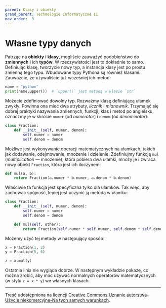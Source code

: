 ```yaml
---
parent: Klasy i obiekty
grand_parent: Technologie Informatyczne II
nav_order:  3
---
```


# Własne typy danych

Patrząc na **obiekty** i **klasy**, mogliście zauważyć podobieństwo do **zmiennych** i ich **typów**. W rzeczywistości jest to dokładnie to samo. Definiując klasę, tworzycie nowy typ, a instancja klasy jest po prostu zmienną tego typu. Wbudowane typy Pythona są również klasami. Zauważcie, że używaliście już wcześniej ich metod:

```python
name = "python"
print(name.upper())  # `upper()` jest metodą w klasie `str`
```

Możecie zdefiniować dowolny typ. Rozważmy klasę definiującą ułamek zwykły. Powinna ona mieć dwa atrybuty, *licznik* i *mianownik*. Trzymająć się dobrej praktyki nazywania zmiennych, funkcji, klas i metod po angielsku, oznaczmy je w skrócie `numer` (od *numerator*) i `denom` (od *denominator*):

```python
class Fraction:
    def __init__(self, numer, denom):
        self.numer = numer
        self.denom = denom
```

Możliwe jest wykonywanie operacji matematycznych na ułamkach, takich jak dodawanie, odejmowanie, mnożenie i dzielenie. Zdefiniujmy funkcję `mul` (*multiplication* — mnożenie), która pobiera dwa ułamki, mnoży je i zwraca nowy obiekt  `Fraction`, która jest ich iloczynem:

```python
def mul(a, b):
    return Fraction(a.numer * b.numer, a.denom * b.denom)
```

Właściwie ta funkcja jest specyficzna tylko dla ułamków. Tak więc, aby zachować spójność, lepiej jest uczynić ją metodą w ułamku:

```python
class Fraction:
    def __init__(self, numer, denom):
        self.numer = numer
        self.denom = denom

    def mul(self, other):
        return Fraction(self.numer * self.numer, self.denom * self.denom)
```

Możemy użyć tej metody w następujący sposób:

```python
x = Fraction(1, 2)
y = Fraction(5, 6)

z = x.mul(y)
```

Ostatnia linia nie wygląda dobrze. W następnym wykładzie pokażę, co można zrobić, aby móc używać normalnych operatorów matematycznych (w stylu `z = x * y`) we własnych klasach.

---

Treść udostępniona na licencji [Creative Commons Uznanie autorstwa-Użycie niekomercyjne-Na tych samych warunkach](https://creativecommons.org/licenses/by-nc-sa/4.0/deed.pl).
